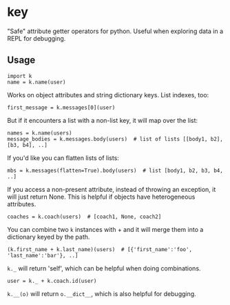 # key

"Safe" attribute getter operators for python. Useful when exploring data in a REPL for debugging.

## Usage

	import k
	name = k.name(user)

Works on object attributes and string dictionary keys. List indexes, too:

	first_message = k.messages[0](user)

But if it encounters a list with a non-list key, it will map over the list:

	names = k.name(users)
	message_bodies = k.messages.body(users)  # list of lists [[body1, b2], [b3, b4], ..]

If you'd like you can flatten lists of lists:
	
	mbs = k.messages(flatten=True).body(users)  # list [body1, b2, b3, b4, ..]

If you access a non-present attribute, instead of throwing an exception, it will just return None. This is helpful if objects have heterogeneous attributes.

	coaches = k.coach(users)  # [coach1, None, coach2]

You can combine two `k` instances with + and it will merge them into a dictionary keyed by the path.

	(k.first_name + k.last_name)(users)  # [{'first_name':'foo', 'last_name':'bar'}, ..]

`k._` will return 'self', which can be helpful when doing combinations.

	user = k._ + k.coach.id(user)

`k.__(o)` will return `o.__dict__`, which is also helpful for debugging.

